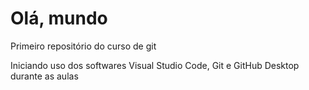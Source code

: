 # Olá, mundo
 Primeiro repositório do curso de git

 Iniciando uso dos softwares Visual Studio Code, Git e GitHub Desktop durante as aulas

